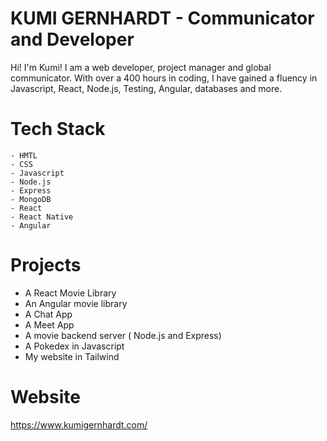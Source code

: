 # KUMI GERNHARDT - Communicator and Developer

Hi! I'm Kumi! I am a web developer, project manager and global communicator. With over a 400 hours in coding, I have gained a fluency in Javascript, React, Node.js, Testing, Angular, databases and more.
# Tech Stack

```
- HMTL
- CSS
- Javascript
- Node.js
- Express
- MongoDB
- React
- React Native
- Angular
```

# Projects

* A React Movie Library
* An Angular movie library
* A Chat App
* A Meet App
* A movie backend server ( Node.js and Express)
* A Pokedex in Javascript
* My website in Tailwind



# Website
https://www.kumigernhardt.com/
